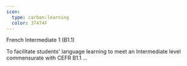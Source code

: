 ```yaml
---
icon:
  type: carbon:learning
  color: 37474F
---
```

French Intermediate 1 (B1.1)

To facilitate students' language learning to meet an Intermediate level commensurate with CEFR B1.1 ... 
